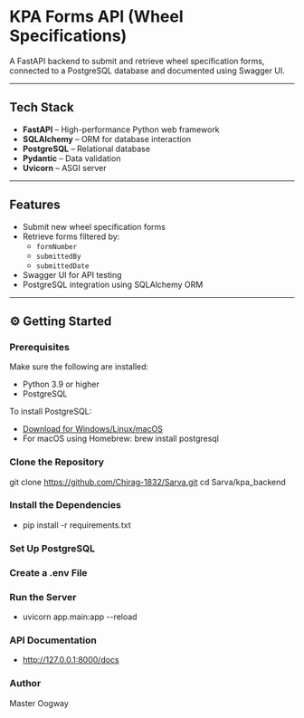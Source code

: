 #  KPA Forms API (Wheel Specifications)

A FastAPI backend to submit and retrieve wheel specification forms, connected to a PostgreSQL database and documented using Swagger UI.

---

##  Tech Stack

- **FastAPI** – High-performance Python web framework  
- **SQLAlchemy** – ORM for database interaction  
- **PostgreSQL** – Relational database  
- **Pydantic** – Data validation  
- **Uvicorn** – ASGI server  

---

##  Features

- Submit new wheel specification forms  
- Retrieve forms filtered by:
  - `formNumber`
  - `submittedBy`
  - `submittedDate`  
- Swagger UI for API testing  
- PostgreSQL integration using SQLAlchemy ORM  

---

## ⚙️ Getting Started

###  Prerequisites

Make sure the following are installed:

- Python 3.9 or higher  
- PostgreSQL  

To install PostgreSQL:

- [Download for Windows/Linux/macOS](https://www.postgresql.org/download/)  
- For macOS using Homebrew: brew install postgresql

### Clone the Repository

git clone https://github.com/Chirag-1832/Sarva.git
cd Sarva/kpa_backend

### Install the Dependencies
 - pip install -r requirements.txt

### Set Up PostgreSQL

### Create a .env File

### Run the Server
- uvicorn app.main:app --reload

### API Documentation
- http://127.0.0.1:8000/docs

### Author

Master Oogway






